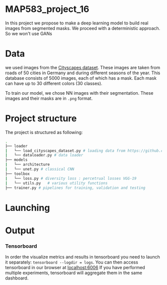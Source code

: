 # MAP583_project_16

In this project we propose to make a deep learning model to build real images from segmented masks.
We proceed with a deterministic approach. So we won't use GANs

# Data

we used images from the [Cityscapes dataset](https://www.cityscapes-dataset.com/dataset-overview/). These images are taken from roads of 50 cities in Germany and during different seasons of the year. This database consists of 5000 images, each of which has a mask. Each mask can have up to 30 different colors (30 classes).

To train our model, we chose NN images with their segmentation. 
These images and their masks are in `.png` format. 


# Project structure

The project is structured as following:

```bash
.
├── loader
|   └── load_cityscapes_dataset.py # loading data from https://github.com/diandiaye/MAP583.git
|   └── dataloader.py # data loader
├── models
|   └── architecture
|   └── unet.py # classical CNN
├── toolbox
|   └── loss.py # diversity loss : percetrual losses VGG-19 
|   └── utils.py   # various utility functions
├── trainer.py # pipelines for training, validation and testing
```


# Launching

# Output

### Tensorboard
In order the visualize metrics and results in tensorboard you need to launch it separately: `tensorboard --logdir = logs`. You can then access tensorboard in our browser at [localhost:6006](localhost:6006)
If you have performed multiple experiments, tensorboard will aggregate them in the same dashboard.

